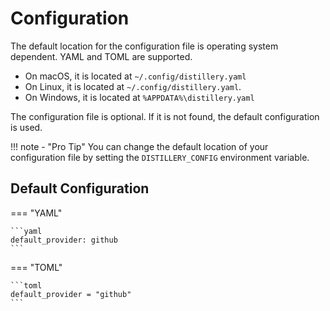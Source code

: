 # Configuration

The default location for the configuration file is operating system dependent. YAML and TOML are supported.

- On macOS, it is located at `~/.config/distillery.yaml`
- On Linux, it is located at `~/.config/distillery.yaml`.
- On Windows, it is located at `%APPDATA%\distillery.yaml`

The configuration file is optional. If it is not found, the default configuration is used.

!!! note - "Pro Tip"
    You can change the default location of your configuration file by setting the `DISTILLERY_CONFIG` environment variable.

## Default Configuration

=== "YAML"

    ```yaml
    default_provider: github
    ```

=== "TOML"

    ```toml
    default_provider = "github"
    ```